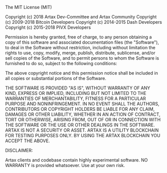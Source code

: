 The MIT License (MIT)

Copyright (c) 2018 Artax Dev-Committee and Artax Community
Copyright (c) 2009-2018 Bitcoin Developers
Copyright (c) 2014-2015 Dash Developers
Copyright (c) 2015-2018 PIVX Developers

Permission is hereby granted, free of charge, to any person obtaining a copy
of this software and associated documentation files (the "Software"), to deal
in the Software without restriction, including without limitation the rights
to use, copy, modify, merge, publish, distribute, sublicense, and/or sell
copies of the Software, and to permit persons to whom the Software is
furnished to do so, subject to the following conditions:

The above copyright notice and this permission notice shall be included in
all copies or substantial portions of the Software.

THE SOFTWARE IS PROVIDED "AS IS", WITHOUT WARRANTY OF ANY KIND, EXPRESS OR
IMPLIED, INCLUDING BUT NOT LIMITED TO THE WARRANTIES OF MERCHANTABILITY,
FITNESS FOR A PARTICULAR PURPOSE AND NONINFRINGEMENT. IN NO EVENT SHALL THE
AUTHORS, CONTRIBUTORS OR COPYRIGHT HOLDERS BE LIABLE FOR ANY CLAIM, DAMAGES OR OTHER
LIABILITY, WHETHER IN AN ACTION OF CONTRACT, TORT OR OTHERWISE, ARISING FROM,
OUT OF OR IN CONNECTION WITH THE SOFTWARE OR THE USE OR OTHER DEALINGS IN
THE SOFTWARE. ARTAX IS NOT A SECURITY OR ASSET. ARTAX IS A UTILITY BLOCKCHAIN 
FOR TESTING PURPOSES ONLY. BY USING THE ARTAX BLOCKCHAIN YOU ACCEPT THE ABOVE.

DISCLAIMER:

Artax clients and codebase contain highly experimental software. 
NO WARRANTY is provided whatsoever. Use at your own risk.





